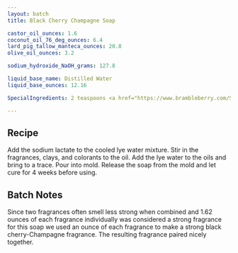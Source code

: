 ```yaml
---
layout: batch
title: Black Cherry Champagne Soap

castor_oil_ounces: 1.6
coconut_oil_76_deg_ounces: 6.4
lard_pig_tallow_manteca_ounces: 20.8
olive_oil_ounces: 3.2

sodium_hydroxide_NaOH_grams: 127.8

liquid_base_name: Distilled Water
liquid_base_ounces: 12.16

SpecialIngredients: 2 teaspoons <a href="https://www.brambleberry.com/Sodium-Lactate-P5127.aspx">sodium lactate</a>, 2 teaspoon <a href="http://amzn.to/1P0vxbg">Moroccan red clay powder</a>, 1 teaspoons <a href="http://amzn.to/1mO8E4M">French green clay</a>, 1 teaspoon <a href="https://www.brambleberry.com/burgundy-pigment-p4051.aspx">burgundy pigment</a>, 3 teaspoons <a href="https://www.brambleberry.com/titanium-dioxide-pigment-p4040.aspx">titanium dioxide pigment</a>, 1 oz. <a href="https://www.brambleberry.com/Champagne-Fragrance-Oil-P4374.aspx">Champagne fragrance oil</a>, and 1 oz. <a href="https://www.brambleberry.com/Black-Cherry-Fragrance-Oil-P4607.aspx">black cherry fragrance oil</a>.

---
```


## Recipe
Add the sodium lactate to the cooled lye water mixture.  Stir in the fragrances, clays, and colorants to the oil. Add the lye water to the oils and bring to a trace. Pour into mold. Release the soap from the mold and let cure for 4 weeks before using.

## Batch Notes
Since two fragrances often smell less strong when combined and 1.62 ounces of each fragrance individually was considered a strong fragrance for this soap we used an ounce of each fragrance to make a strong black cherry-Champagne fragrance. The resulting fragrance paired nicely together.